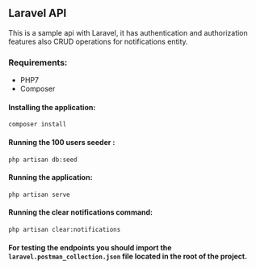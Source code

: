 

## Laravel API
This is a sample api with Laravel, it has authentication and authorization features also CRUD operations
 for notifications entity.
### Requirements:
* PHP7
* Composer

#### Installing the application:
```composer install```

#### Running the 100 users seeder :
```php artisan db:seed```

#### Running the application:
```php artisan serve```

#### Running the clear notifications command:
```php artisan clear:notifications```

#### For testing the endpoints you should import the ```laravel.postman_collection.json``` file located in the root of the project.


